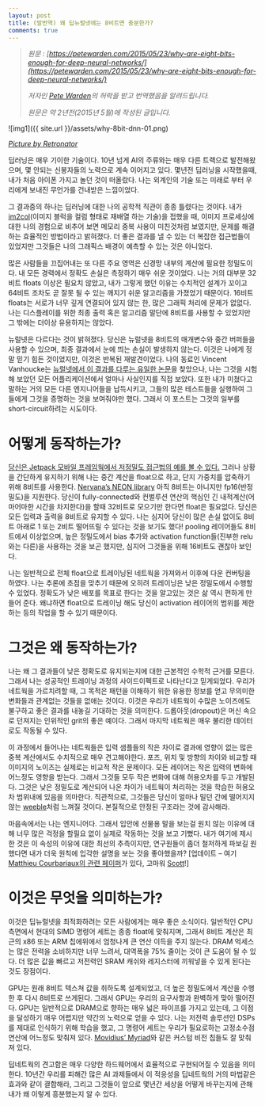 ```yaml
---
layout: post
title: (발번역) 왜 딥뉴럴넷에는 8비트면 충분한가?
comments: true
---
```


> _원문 : [https://petewarden.com/2015/05/23/why-are-eight-bits-enough-for-deep-neural-networks/](https://petewarden.com/2015/05/23/why-are-eight-bits-enough-for-deep-neural-networks/)_
> 
> *저자인 [Pete Warden‏](https://twitter.com/petewarden)의 허락을 받고 번역했음을 알려드립니다.*
> 
> *원문은 약 2년전(2015년 5월)에 작성된 글입니다.*  

![img1]({{ site.url }}/assets/why-8bit-dnn-01.png)

*[Picture by Retronator](http://retronator.deviantart.com/art/Turbo-Esprit-Alternative-Loading-Screen-428142912)*

딥러닝은 매우 기이한 기술이다. 10년 넘게 AI의 주류와는 매우 다른 트랙으로 발전해왔으며, 몇 안되는 신봉자들의 노력으로 계속 이어지고 있다. 몇년전 딥러닝을 시작했을때, 내가 처음 아이폰 가지고 놀던 것이 떠올랐다. 나는 외계인의 기술 또는 미래로 부터 우리에게 보내진 무언가를 건내받은 느낌이었다.

그 결과중의 하나는 딥러닝에 대한 나의 공학적 직관이 종종 틀렸다는 것이다. 내가 [im2col](https://petewarden.com/2015/04/20/why-gemm-is-at-the-heart-of-deep-learning/)(이미지 블럭을 컬럼 형태로 재배열 하는 기술)을 접했을 때, 이미지 프로세싱에 대한 나의 경험으로 비추어 보면 메모리 중복 사용이 미친것처럼 보였지만, 문제를 해결하는 효율적인 방법이라고 밝혀졌다. 더 좋은 결과를 낼 수 있는 더 복잡한 접근법들이 있었지만 그것들은 나의 그래픽스 배경이 예측할 수 있는 것은 아니었다.

많은 사람들을 끄집어내는 또 다른 주요 영역은 신경망 내부의 계산에 필요한 정밀도이다. 내 모든 경력에서 정확도 손실은 측정하기 매우 쉬운 것이었다. 나는 거의 대부분 32비트 floats 이상은 필요치 않았고, 내가 그렇게 했던 이유는 수치적인 설계가 꼬이고 64비트 조차도 곧 잘못 될 수 있는 깨지기 쉬운 알고리즘을 가졌었기 때문이다. 16비트 floats는 서로가 너무 깊게 연결되어 있지 않는 한, 많은 그래픽 처리에 문제가 없없다. 나는 디스플레이를 위한 최종 출력 혹은 알고리즘 말단에 8비트를 사용할 수 있었지만 그 밖에는 더이상 유용하지는 않았다.

뉴럴넷은 다르다는 것이 밝혀졌다. 당신은 뉴럴넷을 8비트의 매개변수와 중간 버퍼들을 사용할 수 있으며, 최종 결과에서 눈에 띄는 손실이 발생하지 않는다. 이것은 나에게 정말 믿기 힘든 것이었지만, 이것은 반복된 재발견이었다. 나의 동료인 Vincent Vanhoucke는 [뉴럴넷에서 이 결과를 다루는 유일한 논문](http://static.googleusercontent.com/media/research.google.com/en/us/pubs/archive/37631.pdf)을 찾았으나, 나는 그것을 시험해 보았던 모든 어플리케이션에서 얼마나 사실인지를 직접 보았다. 또한 내가 미쳤다고 말하는 거의 모든 다른 엔지니어들을 납득시키고, 그들의 많은 테스트들을 실행하여 그들에게 그것을 증명하는 것을 보여줘야만 했다. 그래서 이 포스트는 그것의 일부를 short-circuit하려는 시도이다.

# 어떻게 동작하는가?

[당신은 Jetpack 모바일 프레임웍에서 저정밀도 접근법의 예를 볼 수 있다.](https://github.com/jetpacapp/DeepBeliefSDK/blob/gh-pages/source/src/lib/math/matrix_gemm.cpp#L360) 그러나 상황을 간단하게 유지하기 위해 나는 중간 계산을 float으로 하고, 단지 가중치를 압축하기 위해 8비트를 사용한다. [Nervana’s NEON library](https://github.com/NervanaSystems/neon) 아직 8비트는 아니지만 fp16(반정밀도)을 지원한다. 당신이 fully-connected와 컨벌루션 연산의 핵심인 긴 내적계산(어마어마한 시간을 차지한다)을 할때 32비트로 모으기만 한다면 float은 필요없다. 당신은 모든 입력과 출력을 8비트로 유지할 수 있다. 나는 심지어 당신이 많은 손실 없이도 8비트 아래로 1 또는 2비트 떨어뜨릴 수 있다는 것을 보기도 했다! pooling 레이어들도 8비트에서 이상없으며, 높은 정밀도에서 bias 추가와 activation function들(진부한 relu와는 다른)을 사용하는 것을 보곤 했지만, 심지어 그것들을 위해 16비트도 괜찮아 보인다.

나는 일반적으로 전체 float으로 트레이닝된 네트웍을 가져와서 이후에 다운 컨버팅을  하였다. 나는 추론에 초점을 맞추기 때문에 오히려 트레이닝은 낮은 정밀도에서 수행할 수 있었다. 정확도가 낮은 배포를 목표로 한다는 것을 알고있는 것은 삶 역시 편하게 만들어 준다. 왜냐하면 float으로 트레이닝 해도 당신이 activation 레이어의 범위를 제한하는 등의 작업을 할 수 있기 때문이다.

# 그것은 왜 동작하는가?

나는 왜 그 결과들이 낮은 정확도로 유지되는지에 대한 근본적인 수학적 근거를 모른다. 그래서 나는 성공적인 트레이닝 과정의 사이드이펙트로 나타난다고 믿게되었다. 우리가 네트웍을 가르치려할 때, 그 목적은 패턴을 이해하기 위한 유용한 정보를 얻고 무의미한 변화들과 관계없는 것들을 없애는 것이다. 이것은 우리가 네트웍이 수많은 노이즈에도 불구하고 좋은 결과를 내놓길 기대하는 것을 의미한다. 드롭아웃(dropout)은 머신 속으로 던져지는 인위적인 grit의 좋은 예이다. 그래서 마지막 네트웍은 매우 불리한 데이터로도 작동될 수 있다.

이 과정에서 들어나는 네트웍들은 입력 샘플들의 작은 차이로 결과에 영향이 없는 많은 중복 계산에서도 수치적으로 매우 견고해야한다. 포즈, 위치 및 방향의 차이와 비교할 때 이미지의 노이즈는 실제로는 비교적 작은 문제이다. 모든 레이어는 작은 입력의 변화에 어느정도 영향을 받는다. 그래서 그것들 모두 작은 변화에 대해 허용오차를 두고 개발된다. 그것은 낮은 정밀도로 계산되어 나온 차이가 네트웍이 처리하는 것을 학습한 허용오차 범위내에 있음을 의마한다. 직관적으로, 그것들은 당신이 얼마나 밀던 간에 떨어지지 않는 [weeble](http://en.wikipedia.org/wiki/Weeble)처럼 느껴질 것이다. 본질적으로 안정된 구조라는 것에 감사해라.

마음속에서는 나는 엔지니어다. 그래서 입안에 선물용 말을 보는걸 원치 않는 이유에 대해 너무 많은 걱정을 할필요 없이 실제로 작동하는 것을 보고 기뻤다. 내가 여기에 제시한 것은 이 속성의 이유에 대한 최선의 추측이지만, 연구원들이 좀더 철저하게 파보길 원했다면 내가 더욱 원칙에 입각한 설명을 보는 것을 좋아했을까? [업데이트 – 여기 [Matthieu Courbariaux의 관련 페이퍼](http://arxiv.org/abs/1412.7024)가 있다, 고마워 [Scott](https://twitter.com/scottgray76/status/602247931350003715)!]

# 이것은 무엇을 의미하는가?

이것은 딥뉴럴넷을 최적화하려는 모든 사람에게는 매우 좋은 소식이다. 일반적인 CPU 측면에서 현대의 SIMD 명령어 세트는 종종 float에 맞춰지며, 그래서 8비트 계산은 최근의 x86 또는 ARM 칩에위에서 엄청나게 큰 연산 이득을 주지 않는다. DRAM 억세스는 많은 전력을 소비하지만 너무 느려서, 대역폭을 75% 줄이는 것이 큰 도움이 될 수 있다. 더 많은 값을 빠르고 저전력인 SRAM 캐쉬와 레지스터에 끼워넣을 수 있게 된다는 것도 장점이다.

GPU는 원래 8비트 텍스쳐 값을  취하도록 설계되었고, 더 높은 정밀도에서 계산을 수행한 후 다시 8비트로 쓰게된다. 그래서 GPU는 우리의 요구사항과 완벽하게 맞아 떨어진다. GPU는 일반적으로 DRAM으로 향하는 매우 넓은 파이프를 가지고 있는데, 그 이점을 달성하기 매우 어렵지만 약간의 노력으로 얻을 수 있다. 나는 저전력 솔루션인 DSPs를 제대로 인식하기 위해 학습을 했고, 그 명령어 세트는 우리가 필요로하는 고정소수점 연산에 어느정도 맞춰져 있다. [Movidius’ Myriad](http://www.movidius.com/wp-content/uploads/2014/07/MYRIAD2_MA2100A_ProductBrief.pdf?49b390)와 같은 커스텀 비전 칩들도 잘 맞춰져 있다.

딥네트웍의 견고함은 매우 다양한 하드웨어에서 효율적으로 구현되어질 수 있음을 의미한다. 10년간 우리를 피해간 많은 AI 과제들에서 이 적응성을 딥네트웍의  거의 마법같은 효과와 같이  결합해라, 그리고 그것들이 앞으로 몇년간 세상을 어떻게 바꾸는지에 관해 내가 왜 이렇게 흥분했는지 알 수 있다. 
